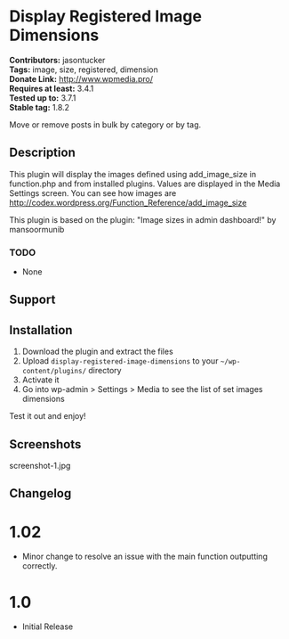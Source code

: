 # Display Registered Image Dimensions #
**Contributors:** jasontucker  
**Tags:** image, size, registered, dimension  
**Donate Link:** http://www.wpmedia.pro/  
**Requires at least:** 3.4.1  
**Tested up to:** 3.7.1  
**Stable tag:** 1.8.2
	
Move or remove posts in bulk by category or by tag.

## Description ##

This plugin will display the images defined using add_image_size in function.php and from installed plugins. Values are displayed in the Media Settings screen.
You can see how images are  http://codex.wordpress.org/Function_Reference/add_image_size

This plugin is based on the plugin: "Image sizes in admin dashboard!" by mansoormunib

### TODO ###

- None

## Support ##


## Installation ##

1. Download the plugin and extract the files
2. Upload `display-registered-image-dimensions` to your `~/wp-content/plugins/` directory
3. Activate it
4. Go into wp-admin > Settings > Media to see the list of set images dimensions
	
Test it out and enjoy!

## Screenshots ##

screenshot-1.jpg

## Changelog ##

# 1.02 #
* Minor change to resolve an issue with the main function outputting correctly.

# 1.0 #
* Initial Release
